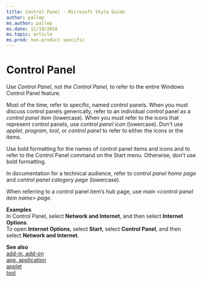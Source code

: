 ```yaml
---
title: Control Panel - Microsoft Style Guide
author: pallep
ms.author: pallep
ms.date: 11/19/2016
ms.topic: article
ms.prod: non-product specific
---
```


# Control Panel

Use *Control Panel*, not *the Control Panel,* to refer to the entire Windows Control Panel feature. 

Most of the time, refer to specific, named control panels. When you must discuss control panels generically, refer to an individual control panel as a *control panel item* (lowercase). When you must refer to the icons that represent control panels, use *control panel icon* (lowercase). Don't use *applet*, *program*, *tool*, or *control panel* to refer to either the icons or the items. 

Use bold formatting for the names of control panel items and icons and to refer to the Control Panel command on the Start menu. Otherwise, don't use bold formatting. 

In documentation for a technical audience, refer to *control panel home page* and *control panel category page* (lowercase).

When referring to a control panel item’s hub page, use *main \<control panel item name\> page*.

**Examples**  
In Control Panel, select **Network and Internet**, and then select **Internet Options**.  
To open **Internet Options**, select **Start**, select **Control Panel**, and then select **Network and Internet**. 

**See also**  
[add-in, add-on](/style-guide/a-z-word-list-term-collections/a/add-in-add-on)  
[app](/style-guide/a-z-word-list-term-collections/a/app-application)[, application](/style-guide/a-z-word-list-term-collections/a/app-application)  
[applet](/style-guide/a-z-word-list-term-collections/a/applet)  
[tool](/style-guide/a-z-word-list-term-collections/t/tool)
